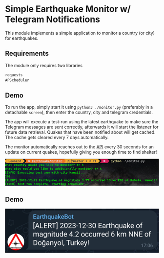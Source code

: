 # Simple Earthquake Monitor w/ Telegram Notifications

This module implements a simple application to monitor a country (or city) for earthquakes.

## Requirements

The module only requires two libraries

```bash
requests
APScheduler
```

## Demo

To run the app, simply start it using `python3 ./monitor.py` (preferably in a detachable `screen`), then enter the country, city and telegram credentials.

The app will execute a test-run using the latest earthquake to make sure the Telegram messages are sent correctly, afterwards it will start the listener for future data retrieval.
Quakes that have been notified about will get cached. The cache gets cleared every 7 days automatically.

The monitor automatically reaches out to the [API](https://earthquake.usgs.gov/earthquakes) every 30 seconds for an update on current quakes, hopefully giving you enough time to find shelter!

![Demo Thumbnail](https://raw.githubusercontent.com/leolion3/Portfolio/master/Python/EarthquakeMonitor/media/demo.png)

## Demo

![Telegram bot demo](https://raw.githubusercontent.com/leolion3/Portfolio/master/Python/EarthquakeMonitor/media/demo2.jpg)